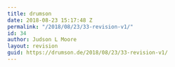 ```yaml
---
title: drumson
date: 2018-08-23 15:17:48 Z
permalink: "/2018/08/23/33-revision-v1/"
id: 34
author: Judson L Moore
layout: revision
guid: https://drumson.de/2018/08/23/33-revision-v1/
---
```


